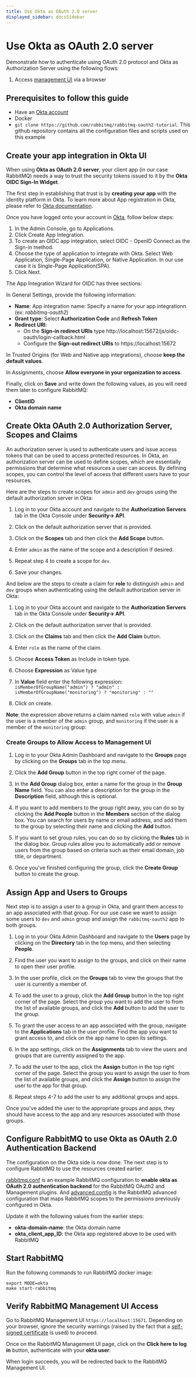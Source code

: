 ```yaml
---
title: Use Okta as OAuth 2.0 server
displayed_sidebar: docsSidebar
---
```

<!--
Copyright (c) 2005-2024 Broadcom. All Rights Reserved. The term "Broadcom" refers to Broadcom Inc. and/or its subsidiaries.

All rights reserved. This program and the accompanying materials
are made available under the terms of the under the Apache License,
Version 2.0 (the "License”); you may not use this file except in compliance
with the License. You may obtain a copy of the License at

https://www.apache.org/licenses/LICENSE-2.0

Unless required by applicable law or agreed to in writing, software
distributed under the License is distributed on an "AS IS" BASIS,
WITHOUT WARRANTIES OR CONDITIONS OF ANY KIND, either express or implied.
See the License for the specific language governing permissions and
limitations under the License.
-->

# Use Okta as OAuth 2.0 server

Demonstrate how to authenticate using OAuth 2.0 protocol
and Okta as Authorization Server using the following flows:

1. Access [management UI](./management/) via a browser

## Prerequisites to follow this guide

* Have an [Okta account](https://www.okta.com)
* Docker
* `git clone https://github.com/rabbitmq/rabbitmq-oauth2-tutorial`. This github repository
contains all the configuration files and scripts used on this example


## Create your app integration in Okta UI

When using **Okta as OAuth 2.0 server**, your client app (in our case RabbitMQ) needs a way to trust the security tokens issued to it by the **Okta OIDC Sign-In Widget**.

The first step in establishing that trust is by **creating your app** with the identity platform in Okta. To learn more about App registration in Okta,
please refer to [Okta documentation](https://help.okta.com/en-us/Content/Topics/Apps/Apps_App_Integration_Wizard_OIDC.htm).

Once you have logged onto your account in [Okta](https://www.okta.com), follow below steps:

1. In the Admin Console, go to Applications.
1. Click Create App Integration.
1. To create an OIDC app integration, select OIDC - OpenID Connect as the Sign-in method.
1. Choose the type of application to integrate with Okta. Select Web Application, Single-Page Application, or Native Application. In our use case it is Single-Page Application(SPA).
1. Click Next.

The App Integration Wizard for OIDC has three sections:

In General Settings, provide the following information:

  - **Name**: App integration name: Specify a name for your app integrationn (ex: *rabbitmq-oauth2*)
  - **Grant type**: Select **Authorization Code** and **Refresh Token**
  - **Redirect URI**:
    * On the **Sign-in redirect URIs** type http://localhost:15672/js/oidc-oauth/login-callback.html
    * Configure the **Sign-out redirect URIs** to https://localhost:15672

In Trusted Origins (for Web and Native app integrations), choose **keep the default values**.

In Assignments, choose **Allow everyone in your organization to access**.

Finally, click on **Save** and write down the following values, as you will need them later to configure RabbitMQ:

  * **ClientID**
  * **Okta domain name**


## Create Okta OAuth 2.0 Authorization Server, Scopes and Claims

An authorization server is used to authenticate users and issue access tokens that can be used to access protected resources. In Okta, an authorization server can be used to define scopes, which are essentially permissions that determine what resources a user can access. By defining scopes, you can control the level of access that different users have to your resources.

Here are the steps to create scopes for `admin` and `dev` groups using the default authorization server in Okta:

1. Log in to your Okta account and navigate to the **Authorization Servers** tab in the Okta Console under **Security-> API**.

2. Click on the default authorization server that is provided.

3. Click on the **Scopes** tab and then click the **Add Scope** button.

4. Enter `admin` as the name of the scope and a description if desired.

5. Repeat step 4 to create a scope for `dev`.

6. Save your changes.

And below are the steps to create a claim for **role** to distinguish `admin` and `dev` groups when authenticating using the default authorization server in Okta:

1. Log in to your Okta account and navigate to the **Authorization Servers** tab in the Okta Console under **Security-> API**.

2. Click on the default authorization server that is provided.

3. Click on the **Claims** tab and then click the **Add Claim** button.

4. Enter `role` as the name of the claim.

5. Choose **Access Token** as Include in token type.

6. Choose **Expression** as Value type

7. In **Value** field enter the following expression:
  `isMemberOfGroupName("admin") ? "admin" : isMemberOfGroupName("monitoring") ? "monitoring" : ""`

8. Click on create.


**Note**: the expression above returns a claim named `role` with value `admin` if the user is a member of the `admin` group, and `monitoring` if the user is a member of the `monitoring` group:

### Create Groups to Allow Access to Management UI

1. Log in to your Okta Admin Dashboard and navigate to the **Groups** page by clicking on the **Groups** tab in the top menu.

2. Click the **Add Group** button in the top right corner of the page.

3. In the **Add Group** dialog box, enter a name for the group in the **Group Name** field. You can also enter a description for the group in the **Description** field, although this is optional.

4. If you want to add members to the group right away, you can do so by clicking the **Add People** button in the **Members** section of the dialog box. You can search for users by name or email address, and add them to the group by selecting their name and clicking the **Add** button.

5. If you want to set group rules, you can do so by clicking the **Rules** tab in the dialog box. Group rules allow you to automatically add or remove users from the group based on criteria such as their email domain, job title, or department.

6. Once you've finished configuring the group, click the **Create Group** button to create the group.


## Assign App and Users to Groups

Next step is to assign a user to a group in Okta, and grant them access to an app associated with that group. For our use case we want to assign some users
to `dev` and `admin` group and assign the `rabbitmq-oauth2` app to both groups.

1. Log in to your Okta Admin Dashboard and navigate to the **Users** page by clicking on the **Directory** tab in the top menu, and then selecting **People**.

2. Find the user you want to assign to the groups, and click on their name to open their user profile.

3. In the user profile, click on the **Groups** tab to view the groups that the user is currently a member of.

4. To add the user to a group, click the **Add Group** button in the top right corner of the page. Select the group you want to add the user to from the list of available groups, and click the **Add** button to add the user to the group.

5. To grant the user access to an app associated with the group, navigate to the **Applications** tab in the user profile. Find the app you want to grant access to, and click on the app name to open its settings.

6. In the app settings, click on the **Assignments** tab to view the users and groups that are currently assigned to the app.

7. To add the user to the app, click the **Assign** button in the top right corner of the page. Select the group you want to assign the user to from the list of available groups, and click the **Assign** button to assign the user to the app for that group.

8. Repeat steps 4-7 to add the user to any additional groups and apps.

Once you've added the user to the appropriate groups and apps, they should have access to the app and any resources associated with those groups.


## Configure RabbitMQ to use Okta as OAuth 2.0 Authentication Backend

The configuration on the Okta side is now done. The next step is to configure RabbitMQ
to use the resources created earlier.

[rabbitmq.conf](https://github.com/rabbitmq/rabbitmq-oauth2-tutorial/tree/main/conf/okta/rabbitmq.conf.tmpl) is an example RabbitMQ configuration to **enable okta as OAuth 2.0 authentication backend** for the RabbitMQ OAuth2 and Management plugins. And [advanced.config](https://github.com/rabbitmq/rabbitmq-oauth2-tutorial/tree/main/conf/okta/advanced.config) is the RabbitMQ advanced configuration that maps RabbitMQ scopes to the permissions previously configured in Okta.

Update it with the following values from the earlier steps:

* **okta-domain-name**: the Okta domain name
* **okta_client_app_ID**: the Okta app registered above to be used with RabbitMQ


## Start RabbitMQ

Run the following commands to run RabbitMQ docker image:

```
export MODE=okta
make start-rabbitmq
```


## Verify RabbitMQ Management UI Access

Go to RabbitMQ Management UI `https://localhost:15671`. Depending on your browser, ignore the security warnings (raised by the fact that a [self-signed certificate](./ssl#peer-verification) is used)
to proceed.

Once on the RabbitMQ Management UI page, click on the **Click here to log in** button,
authenticate with your **okta user**.

When login succeeds, you will be redirected back to the RabbitMQ Management UI.
